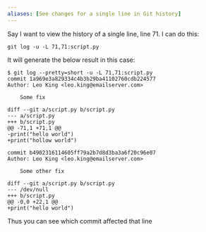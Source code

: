 ```yaml
---
aliases: [See changes for a single line in Git history]
---
```


Say I want to view the history of a single line, line 71. I can do this:

	git log -u -L 71,71:script.py

It will generate the below result in this case:

	$ git log --pretty=short -u -L 71,71:script.py
	commit 1a969e3a829334c4b3b29ba41102760cdb224577
	Author: Leo King <leo.king@emailserver.com>
	
	    Some fix
	
	diff --git a/script.py b/script.py
	--- a/script.py
	+++ b/script.py
	@@ -71,1 +71,1 @@
	-print("hello world")
	+print("hollow world")
	
	commit b4902316114605ff79a2b7d8d3ba3a6f20c96e07
	Author: Leo King <leo.king@emailserver.com>
	
	    Some other fix
	
	diff --git a/script.py b/script.py
	--- /dev/null
	+++ b/script.py
	@@ -0,0 +22,1 @@
	+print("hello world")

Thus you can see which commit affected that line